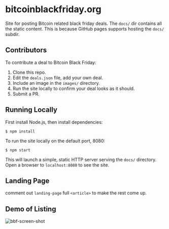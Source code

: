 # bitcoinblackfriday.org

Site for posting Bitcoin related black friday deals. The `docs/` dir contains
all the static content.  This is because GitHub pages supports hosting the
`docs/` subdir.

## Contributors

To contribute a deal to Bitcoin Black Friday:

1. Clone this repo.
2. Edit the `deals.json` file, add your own deal.
3. Include an image in the `images/` directory.
4. Run the site locally to confirm your deal looks as it should.
5. Submit a PR.

## Running Locally

First install Node.js, then install dependencies:

```
$ npm install
```

To run the site locally on the default port, 8080:

```
$ npm start
```

This will launch a simple, static HTTP server serving the `docs/` directory.
Open a browser to `localhost:8080` to see the site.

## Landing Page

comment out `landing-page` full `<article>` to make the rest come up. 

## Demo of Listing

![bbf-screen-shot](https://user-images.githubusercontent.com/797193/140234885-d9e5488a-9848-4522-8d4e-8f185ecd554a.png)
